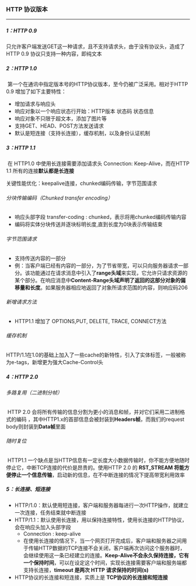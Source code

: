 ### HTTP 协议版本

------

##### 1：HTTP 0.9

​	只允许客户端发送GET这一种请求，且不支持请求头，由于没有协议头，造成了HTTP 0.9 协议只支持一种内容，即纯文本

##### 2：HTTP 1.0

​	第一个在通讯中指定版本号的HTTP协议版本，至今仍被广泛采用。相对于HTTP 0.9 增加了如下主要特性：

- 增加请求与响应头
- 响应对象以一个响应状态行开始：HTTP版本  状态码  状态信息
- 响应对象不只限于超文本，添加了图片等
- 支持GET、HEAD、POST方法发送请求
- 默认是短连接（支持长连接），缓存机制，以及身份认证机制 

##### 3：HTTP 1.1

​	在 HTTP1.0 中使用长连接需要添加请求头 Connection: Keep-Alive，而在HTTP 1.1 所有的连接**默认都是长连接**

关键性能优化：keepalive连接，chunked编码传输，字节范围请求

###### 分块传输编码（Chunked transfer encoding）

- 响应头部字段 transfer-coding : chunked，表示将用chunked编码传输内容
- 编码将实体分块传送并逐块标明长度,直到长度为0块表示传输结束

###### 字节范围请求

- 支持传送内容的一部分
- 例：当客户端已经有内容的一部分，为了节省带宽，可以只向服务器请求一部分。该功能通过在请求消息中引入了**range头域**来实现，它允许只请求资源的某个部分。在响应消息中**Content-Range头域声明了返回的这部分对象的偏移量和长度**。如果服务器相应地返回了对象所请求范围的内容，则响应码206

###### 新增请求方法

- HTTP1.1 增加了 OPTIONS,PUT, DELETE, TRACE, CONNECT方法


###### 缓存机制

​	HTTP/1.1在1.0的基础上加入了一些cache的新特性，引入了实体标签，一般被称为e-tags，新增更为强大Cache-Control头

##### 4：HTTP 2.0

###### 多路复用（二进制分帧）

​	HTTP 2.0 会将所有传输的信息分割为更小的消息和帧，并对它们采用二进制格式的编码 ，其中HTTP1.x的首部信息会被封装到**Headers帧**，而我们的request body则封装到**Data帧**里面

###### 随时复位

​	HTTP1.1 一个缺点是当HTTP信息有一定长度大小数据传输时，你不能方便地随时停止它，中断TCP连接的代价是昂贵的。使用HTTP 2.0 的 **RST_STREAM 将能方便停止一个信息传输**，启动新的信息，在不中断连接的情况下提高带宽利用效率

##### 5：长连接、短连接

- HTTP/1.0：默认使用短连接，客户端和服务器每进行一次HTTP操作，就建立一次连接，任务结束就中断连接
- HTTP/1.1：默认使用长连接，用以保持连接特性，使用长连接的HTTP协议，会在响应头加入头部字段
  - Connection : keep-alive
  - 在使用长连接的情况下，当一个网页打开完成后，客户端和服务器之间用于传输HTTP数据的TCP连接不会关闭，客户端再次访问这个服务器时，会继续使用这一条已经建立的连接。**Keep-Alive不会永久保持连接，它有一个保持时间**，可以在设定这个时间，实现长连接需要客户端和服务端都支持长连接，**timeout 是两次 HTTP 请求保持的时间(s)**
- HTTP协议的长连接和短连接，实质上是 **TCP协议的长连接和短连接**